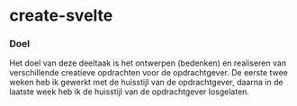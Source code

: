 # create-svelte

### Doel
 
Het doel van deze deeltaak is het ontwerpen (bedenken) en realiseren van verschillende creatieve opdrachten voor de opdrachtgever. De eerste twee weken heb ik gewerkt met de huisstijl van de opdrachtgever, daarna in de laatste week heb ik de huisstijl van de opdrachtgever losgelaten. 
